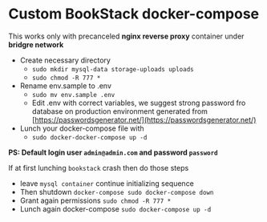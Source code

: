 # Custom BookStack docker-compose
This works only with precanceled **nginx reverse proxy** container under **bridgre network**

 - Create necessary directory
	 - `sudo mkdir mysql-data storage-uploads uploads`
	 - `sudo chmod -R 777 *`
 - Rename env.sample to .env
	 - `sudo mv env.sample .env`
	 - Edit .env with correct variables, we suggest strong password fro database on production environment generated from [https://passwordsgenerator.net/](https://passwordsgenerator.net/)
- Lunch your docker-compose file with 
	- `sudo docker-docker-compose up -d`

**PS: Default login user `admin@admin.com` and password `password`**

If at first lunching `bookstack` crash then do those steps
- leave `mysql container` continue initializing sequence
- Then shutdown `docker-compose sudo docker-compose down`
- Grant again permissions `sudo chmod -R 777 *`
- Lunch again docker-compose `sudo docker-compose up -d` 

